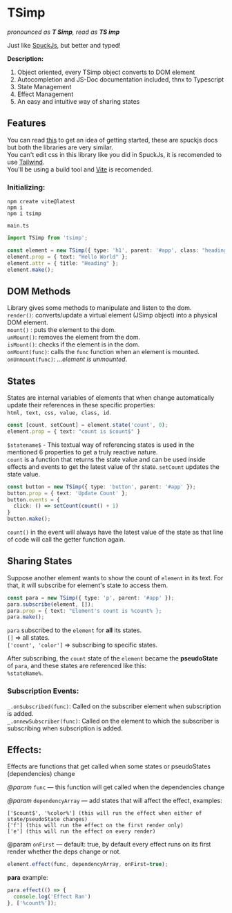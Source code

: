 # TSimp
*pronounced as **T Simp**, read as **TS imp***<br>

Just like [SpuckJs](https://github.com/spuckhafte/spuckjs), but better and typed!

**Description:**
  1. Object oriented, every TSimp object converts to DOM element
  2. Autocompletion and JS-Doc documentation included, thnx to Typescript
  3. State Management
  4. Effect Management
  5. An easy and intuitive way of sharing states
  
## Features
You can read [this](https://spuckjs.netlify.app/gettingstarted/) to get an idea of getting started, these are spuckjs docs but both the libraries are very similar.<br>
You can't edit css in this library like you did in SpuckJs, it is recomended to use [Tailwind](https://www.npmjs.com/package/tailwindcss).<br>
You'll be using a build tool and [Vite](https://www.npmjs.com/package/vite) is recomended.

### Initializing:
```
npm create vite@latest
npm i
npm i tsimp
```
`main.ts`
```ts
import TSimp from 'tsimp';

const element = new TSimp({ type: 'h1', parent: '#app', class: "heading", id: "head" });
element.prop = { text: "Hello World" };
element.attr = { title: "Heading" };
element.make();
```

## DOM Methods
Library gives some methods to manipulate and listen to the dom.<br>
`render()`: converts/update a virtual element (JSimp object) into a physical DOM element.<br>
`mount()` : puts the element to the dom.<br>
`unMount()`: removes the element from the dom.<br>
`isMount()`: checks if the element is in the dom.<br>
`onMount(func)`: calls the `func` function when an element is mounted.<br>
`onUnmount(func)`: *...element is unmounted*.<br>

## States
States are internal variables of elements that when change automatically update their references in these specific properties:<br> 
`html, text, css, value, class, id`.

```ts
const [count, setCount] = element.state('count', 0);
element.prop = { text: "count is $count$" }
```
`$statename$` - This textual way of referencing states is used in the mentioned 6 properties to get a truly reactive nature.<br>
`count` is a function that returns the state value and can be used inside effects and events to get the latest value of thr state.
`setCount` updates the state value.

```ts
const button = new TSimp({ type: 'button', parent: '#app' });
button.prop = { text: 'Update Count' };
button.events = {
  click: () => setCount(count() + 1)
}
button.make();
```
`count()` in the event will always have the latest value of the state as that line of code will call the getter function again.

## Sharing States
Suppose another element wants to show the count of `element` in its text. For that, it will subscribe for element's state to access them.

```ts
const para = new TSimp({ type: 'p', parent: '#app' });
para.subscribe(element, []);
para.prop = { text: "Element's count is %count% };
para.make();
```
`para` subscribed to the `element` for **all** its states.<br>
`[]` => all states.<br>
`['count', 'color']` => subscribing to specific states.

After subscribing, the `count` state of the `element` became the **pseudoState** of `para`, and these states are referenced like this:<br>
`%stateName%`.

### Subscription Events:
`_.onSubscribed(func)`: Called on the subscriber element when subscription is added.<br>
`_.onnewSubscriber(func)`: Called on the element to which the subscriber is subscribing when subscription is added.

## Effects:
Effects are functions that get called when some states or pseudoStates (dependencies) change

*@param* `func` — this function will get called when the dependencies change

*@param* `dependencyArray` — add states that will affect the effect, examples:<br>
```
['$count$', '%color%'] (this will run the effect when either of state/pseudoState changes)
['f'] (this will run the effect on the first render only)
['e'] (this will run the effect on every render)
```

@param `onFirst` — default: true, by default every effect runs on its first render whether the deps change or not.
```ts
element.effect(func, dependencyArray, onFirst=true);
```

**para** example:
```ts
para.effect(() => {
  console.log('Effect Ran')
}, ['%count%']);
```

